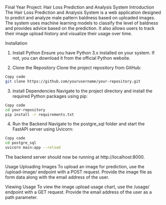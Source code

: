 Final Year Project: Hair Loss Prediction and Analysis System
Introduction
The Hair Loss Prediction and Analysis System is a web application designed to predict and analyze male pattern baldness based on uploaded images. The system uses machine learning models to classify the level of baldness and provides advice based on the prediction. It also allows users to track their image upload history and visualize their usage over time.

Installation
1. Install Python
Ensure you have Python 3.x installed on your system. If not, you can download it from the official Python website.

2. Clone the Repository
Clone the project repository from GitHub:

```bash
Copy code
git clone https://github.com/yourusername/your-repository.git 
```

3. Install Dependencies
Navigate to the project directory and install the required Python packages using pip:

```bash
Copy code
cd your-repository
pip install -r requirements.txt
```

4. Run the Backend
Navigate to the postgre_sql folder and start the FastAPI server using Uvicorn:

```bash
Copy code
cd postgre_sql
uvicorn main:app --reload
```

The backend server should now be running at http://localhost:8000.


Usage
Uploading Images
To upload an image for prediction, use the /upload-image/ endpoint with a POST request. Provide the image file as form data along with the email address of the user.

Viewing Usage
To view the image upload usage chart, use the /usage/ endpoint with a GET request. Provide the email address of the user as a path parameter.